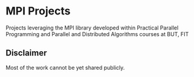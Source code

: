 # MPI Projects
Projects leveraging the MPI library developed within Practical Parallel Programming and Parallel and Distributed Algorithms courses at BUT, FIT

## Disclaimer
Most of the work cannot be yet shared publicly.
